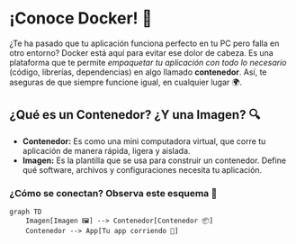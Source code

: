 # ¡Conoce Docker! 🐳

¿Te ha pasado que tu aplicación funciona perfecto en tu PC pero falla en otro entorno? Docker está aquí para evitar ese dolor de cabeza. Es una plataforma que te permite *empaquetar tu aplicación con todo lo necesario* (código, librerías, dependencias) en algo llamado **contenedor**. Así, te aseguras de que siempre funcione igual, en cualquier lugar 🌍.

## ¿Qué es un Contenedor? ¿Y una Imagen? 🔍

- **Contenedor:** Es como una mini computadora virtual, que corre tu aplicación de manera rápida, ligera y aislada.
- **Imagen:** Es la plantilla que se usa para construir un contenedor. Define qué software, archivos y configuraciones necesita tu aplicación.

### ¿Cómo se conectan? Observa este esquema 🧠

```mermaid
graph TD
    Imagen[Imagen 🖼️] --> Contenedor[Contenedor 📦]
    Contenedor --> App[Tu app corriendo 🚀]
